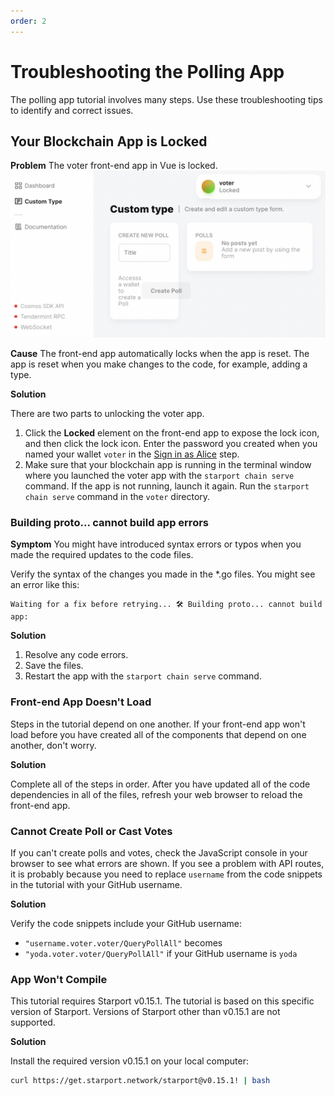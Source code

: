 ```yaml
---
order: 2
---
```


# Troubleshooting the Polling App

The polling app tutorial involves many steps. Use these troubleshooting tips to identify and correct issues.

## Your Blockchain App is Locked

**Problem** The voter front-end app in Vue is locked. ![voter locked screenshot](./voter-locked.png)

**Cause** The front-end app automatically locks when the app is reset. The app is reset when you make changes to the code, for example, adding a type.

**Solution**

There are two parts to unlocking the voter app.

1. Click the **Locked** element on the front-end app to expose the lock icon, and then click the lock icon. Enter the password you created when you named your wallet `voter` in the [Sign in as Alice](./voter/#sign-in-as-alice) step.
2. Make sure that your blockchain app is running in the terminal window where you launched the voter app with the `starport chain serve` command. If the app is not running, launch it again. Run the `starport chain serve` command in the `voter` directory.

### Building proto... cannot build app errors

**Symptom** You might have introduced syntax errors or typos when you made the required updates to the code files.

Verify the syntax of the changes you made in the *.go files. You might see an error like this:

```
Waiting for a fix before retrying... 🛠️ Building proto... cannot build app:
```

**Solution**

1. Resolve any code errors.
2. Save the files.
3. Restart the app with the `starport chain serve` command.

### Front-end App Doesn't Load

Steps in the tutorial depend on one another. If your front-end app won't load before you have created all of the components that depend on one another, don't worry.

**Solution**

Complete all of the steps in order. After you have updated all of the code dependencies in all of the files, refresh your web browser to reload the front-end app.

### Cannot Create Poll or Cast Votes

If you can't create polls and votes, check the JavaScript console in your browser to see what errors are shown. If you see a problem with API routes, it is probably because you need to replace `username` from the code snippets in the tutorial with your GitHub username.

**Solution**

Verify the code snippets include your GitHub username:

- `"username.voter.voter/QueryPollAll"` becomes
- `"yoda.voter.voter/QueryPollAll"` if your GitHub username is `yoda`

### App Won't Compile

This tutorial requires Starport v0.15.1\. The tutorial is based on this specific version of Starport. Versions of Starport other than v0.15.1 are not supported.

**Solution**

Install the required version v0.15.1 on your local computer:

```sh
curl https://get.starport.network/starport@v0.15.1! | bash
```
